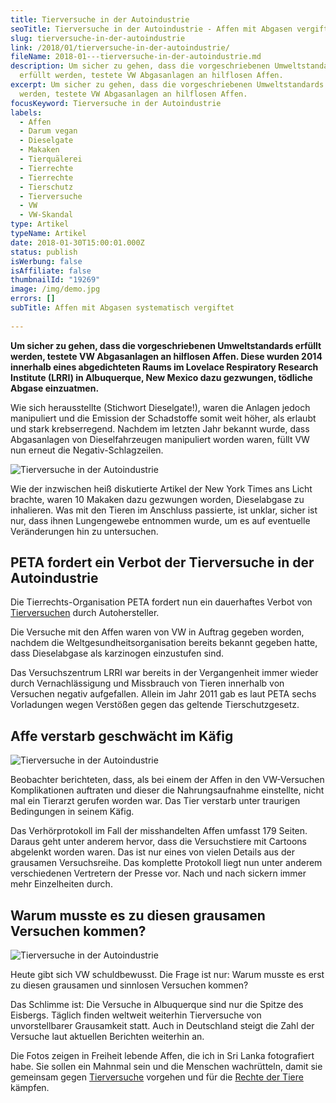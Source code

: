 ```yaml
---
title: Tierversuche in der Autoindustrie
seoTitle: Tierversuche in der Autoindustrie - Affen mit Abgasen vergiftet
slug: tierversuche-in-der-autoindustrie
link: /2018/01/tierversuche-in-der-autoindustrie/
fileName: 2018-01---tierversuche-in-der-autoindustrie.md
description: Um sicher zu gehen, dass die vorgeschriebenen Umweltstandards
  erfüllt werden, testete VW Abgasanlagen an hilflosen Affen.
excerpt: Um sicher zu gehen, dass die vorgeschriebenen Umweltstandards erfüllt
  werden, testete VW Abgasanlagen an hilflosen Affen.
focusKeyword: Tierversuche in der Autoindustrie
labels:
  - Affen
  - Darum vegan
  - Dieselgate
  - Makaken
  - Tierquälerei
  - Tierrechte
  - Tierrechte
  - Tierschutz
  - Tierversuche
  - VW
  - VW-Skandal
type: Artikel
typeName: Artikel
date: 2018-01-30T15:00:01.000Z
status: publish
isWerbung: false
isAffiliate: false
thumbnailId: "19269"
image: /img/demo.jpg
errors: []
subTitle: Affen mit Abgasen systematisch vergiftet
  
---
```


**Um sicher zu gehen, dass die vorgeschriebenen Umweltstandards erfüllt werden,
testete VW Abgasanlagen an hilflosen Affen. Diese wurden 2014 innerhalb eines
abgedichteten Raums im Lovelace Respiratory Research Institute (LRRI) in
Albuquerque, New Mexico dazu gezwungen, tödliche Abgase einzuatmen.**

Wie sich herausstellte (Stichwort Dieselgate!), waren die Anlagen jedoch
manipuliert und die Emission der Schadstoffe somit weit höher, als erlaubt und
stark krebserregend. Nachdem im letzten Jahr bekannt wurde, dass Abgasanlagen
von Dieselfahrzeugen manipuliert worden waren, füllt VW nun erneut die
Negativ-Schlagzeilen.

![Tierversuche in der Autoindustrie](http://cardamonchai.com/wp-content/uploads/2018/01/16239139556_7880014497_z-300x300.jpg)

Wie der inzwischen heiß diskutierte Artikel der New York Times ans Licht
brachte, waren 10 Makaken dazu gezwungen worden, Dieselabgase zu inhalieren. Was
mit den Tieren im Anschluss passierte, ist unklar, sicher ist nur, dass ihnen
Lungengewebe entnommen wurde, um es auf eventuelle Veränderungen hin zu
untersuchen.

## PETA fordert ein Verbot der Tierversuche in der Autoindustrie

Die Tierrechts-Organisation PETA fordert nun ein dauerhaftes Verbot von
[Tierversuchen](/?s=tierversuche) durch Autohersteller.

Die Versuche mit den Affen waren von VW in Auftrag gegeben worden, nachdem die
Weltgesundheitsorganisation bereits bekannt gegeben hatte, dass Dieselabgase als
karzinogen einzustufen sind.

Das Versuchszentrum LRRI war bereits in der Vergangenheit immer wieder durch
Vernachlässigung und Missbrauch von Tieren innerhalb von Versuchen negativ
aufgefallen. Allein im Jahr 2011 gab es laut PETA sechs Vorladungen wegen
Verstößen gegen das geltende Tierschutzgesetz.

## Affe verstarb geschwächt im Käfig

![Tierversuche in der Autoindustrie](http://cardamonchai.com/wp-content/uploads/2018/01/15642744004_9a850bc9bf_z-300x200.jpg)

Beobachter berichteten, dass, als bei einem der Affen in den VW-Versuchen
Komplikationen auftraten und dieser die Nahrungsaufnahme einstellte, nicht mal
ein Tierarzt gerufen worden war. Das Tier verstarb unter traurigen Bedingungen
in seinem Käfig.

Das Verhörprotokoll im Fall der misshandelten Affen umfasst 179 Seiten. Daraus
geht unter anderem hervor, dass die Versuchstiere mit Cartoons abgelenkt worden
waren. Das ist nur eines von vielen Details aus der grausamen Versuchsreihe. Das
komplette Protokoll liegt nun unter anderem verschiedenen Vertretern der Presse
vor. Nach und nach sickern immer mehr Einzelheiten durch.

## Warum musste es zu diesen grausamen Versuchen kommen?

![Tierversuche in der Autoindustrie](http://cardamonchai.com/wp-content/uploads/2018/01/16077204808_22e4900d22_z-300x200.jpg)

Heute gibt sich VW schuldbewusst. Die Frage ist nur: Warum musste es erst zu
diesen grausamen und sinnlosen Versuchen kommen?

Das Schlimme ist: Die Versuche in Albuquerque sind nur die Spitze des Eisbergs.
Täglich finden weltweit weiterhin Tierversuche von unvorstellbarer Grausamkeit
statt. Auch in Deutschland steigt die Zahl der Versuche laut aktuellen Berichten
weiterhin an.

Die Fotos zeigen in Freiheit lebende Affen, die ich in Sri Lanka fotografiert
habe. Sie sollen ein Mahnmal sein und die Menschen wachrütteln, damit sie
gemeinsam gegen [Tierversuche](/?s=tierversuche) vorgehen und für die
[Rechte der Tiere](/category/gesellschaft/tierschutz/) kämpfen.

  